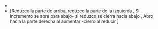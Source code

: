 -
- [Reduzco la parte de arriba, reduzco la parte de la izquierda  , Si incremento se abre para abajo- si reduzco se cierra hacia abajo   ,  Abro hacia la parte derecha al aumentar -cierro al reducir ]